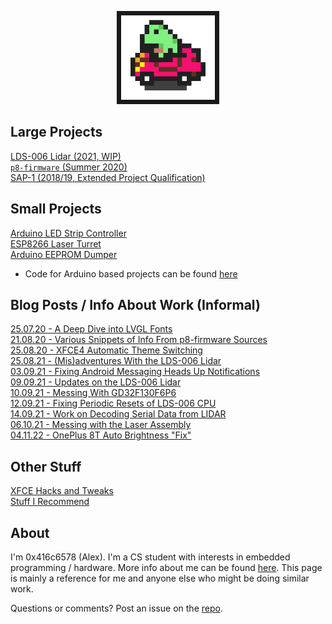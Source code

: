 <p align="center">
  <img width="150" src="Images/frogcar.gif" style="border:7px solid">
</p>

## Large Projects
[LDS-006 Lidar (2021, WIP)](lds-006/overview.md)  
[`p8-firmware` (Summer 2020)](p8-firmware/p8-firmware.md)  
[SAP-1 (2018/19, Extended Project Qualification)](sap-1/overview.md)  

## Small Projects
[Arduino LED Strip Controller](random-projects/led-strip-controller.md)  
[ESP8266 Laser Turret](random-projects/laser-turret.md)  
[Arduino EEPROM Dumper](random-projects/eeprom-dumper.md)  
- Code for Arduino based projects can be found [here](https://github.com/0x416c6578/arduino-projects)

## Blog Posts / Info About Work (Informal)
[25.07.20 - A Deep Dive into LVGL Fonts](posts/001-LVGL-fonts.md)  
[21.08.20 - Various Snippets of Info From p8-firmware Sources](posts/002-P8-firmware-info.md)  
[25.08.20 - XFCE4 Automatic Theme Switching](posts/003-Auto-Dark-Mode-XFCE.md)  
[25.08.21 - (Mis)adventures With the LDS-006 Lidar](posts/005-LDS-006-Hacking.md)  
[03.09.21 - Fixing Android Messaging Heads Up Notifications](posts/006-Android-Notifications.md)  
[09.09.21 - Updates on the LDS-006 Lidar](posts/007-LDS-006-Is-Smelly.md)  
[10.09.21 - Messing With GD32F130F6P6](posts/008-GD32F130-Stuff.md)  
[12.09.21 - Fixing Periodic Resets of LDS-006 CPU](posts/009-GD32-Reset-Fix.md)  
[14.09.21 - Work on Decoding Serial Data from LIDAR](posts/010-Decoding-Serial-Data.md)  
[06.10.21 - Messing with the Laser Assembly](posts/011-Attempts-Serial-Stuff.md)  
[04.11.22 - OnePlus 8T Auto Brightness "Fix"](posts/012-oneplus-auto-brightness.md)

## Other Stuff
[XFCE Hacks and Tweaks](posts/004-Random-XFCE-Hacks.md)  
[Stuff I Recommend](posts/000-Tools-and-Stuff.md)  

## About
I'm 0x416c6578 (Alex). I'm a CS student with interests in embedded programming / hardware. More info about me can be found [here](other/about.md). This page is mainly a reference for me and anyone else who might be doing similar work.

Questions or comments? Post an issue on the [repo](https://github.com/0x416c6578/0x416c6578.github.io).
